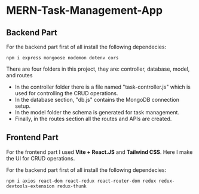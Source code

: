 # MERN-Task-Management-App

## Backend Part

For the backend part first of all install the following dependecies:

```
npm i express mongoose nodemon dotenv cors
```

There are four folders in this project, they are: controller, database, model, and routes

- In the controller folder there is a file named "task-controller.js" which is used for controlling the CRUD operations.
- In the database section, "db.js" contains the MongoDB connection setup.
- In the model folder the schema is generated for task management.
- Finally, in the routes section all the routes and APIs are created.

## Frontend Part

For the frontend part I used **Vite + React.JS** and **Tailwind CSS**. Here I make the UI for CRUD operations.

For the backend part first of all install the following dependecies:

```
npm i axios react-dom react-redux react-router-dom redux redux-devtools-extension redux-thunk
```
